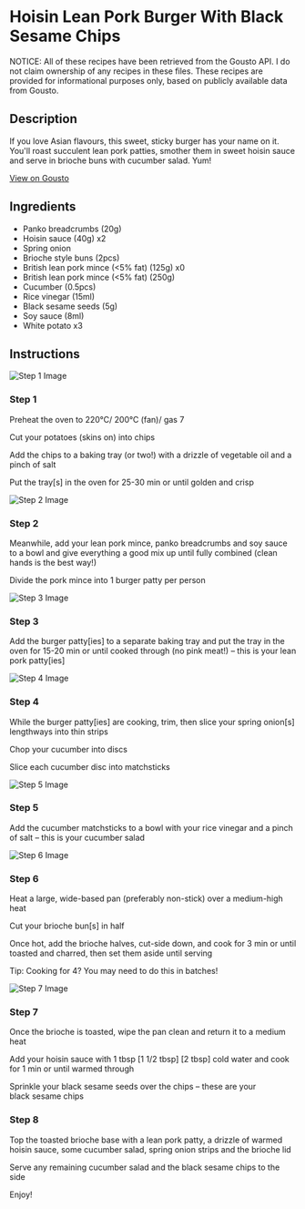 # Hoisin Lean Pork Burger With Black Sesame Chips

NOTICE: All of these recipes have been retrieved from the Gousto API. I do not claim ownership of any recipes in these files. These recipes are provided for informational purposes only, based on publicly available data from Gousto.

## Description

If you love Asian flavours, this sweet, sticky burger has your name on it. You'll roast succulent lean pork patties, smother them in sweet hoisin sauce and serve in brioche buns with cucumber salad. Yum!

[View on Gousto](https://www.gousto.co.uk/recipes/cookbook/hoisin-lean-pork-burger-with-black-sesame-chips)

## Ingredients

- Panko breadcrumbs (20g)
- Hoisin sauce (40g) x2
- Spring onion
- Brioche style buns (2pcs)
- British lean pork mince (<5% fat) (125g) x0
- British lean pork mince (<5% fat) (250g)
- Cucumber (0.5pcs)
- Rice vinegar (15ml)
- Black sesame seeds (5g)
- Soy sauce (8ml)
- White potato x3

## Instructions

![Step 1 Image](https://production-media.gousto.co.uk/cms/recipe-step-image/Step-1-1678109190307-x200.jpg)

### Step 1

Preheat the oven to 220°C/ 200°C (fan)/ gas 7

Cut your potatoes (skins on) into chips

Add the chips to a baking tray (or two!) with a drizzle of vegetable oil and a pinch of salt

Put the tray[s] in the oven for 25-30 min or until golden and crisp

![Step 2 Image](https://production-media.gousto.co.uk/cms/recipe-step-image/Step-2-copy-2-1677077840084-x200.jpg)

### Step 2

Meanwhile, add your lean pork mince, panko breadcrumbs and soy sauce to a bowl and give everything a good mix up until fully combined (clean hands is the best way!)

Divide the pork mince into 1 burger patty per person

![Step 3 Image](https://production-media.gousto.co.uk/cms/recipe-step-image/Step-3-copy-2-1677077850564-x200.jpg)

### Step 3

Add the burger patty[ies] to a separate baking tray and put the tray in the oven for 15-20 min or until cooked through (no pink meat!) – this is your lean pork patty[ies]

![Step 4 Image](https://production-media.gousto.co.uk/cms/recipe-step-image/Step-4-1678109197365-x200.jpg)

### Step 4

While the burger patty[ies] are cooking, trim, then slice your spring onion[s]<span class="text-danger"> </span>lengthways into thin strips

Chop your cucumber into discs

Slice each cucumber disc into matchsticks

![Step 5 Image](https://production-media.gousto.co.uk/cms/recipe-step-image/Step-5-copy-2-1677077880583-x200.jpg)

### Step 5

Add the cucumber matchsticks to a bowl with your rice vinegar and a pinch of salt – this is your cucumber salad

![Step 6 Image](https://production-media.gousto.co.uk/cms/recipe-step-image/Step-6-1678109283017-x200.jpg)

### Step 6

Heat a large, wide-based pan (preferably non-stick) over a medium-high heat

Cut your brioche bun[s] in half

Once hot, add the brioche halves, cut-side down, and cook for 3 min or until toasted and charred, then set them aside until serving

Tip: Cooking for 4? You may need to do this in batches!

![Step 7 Image](https://production-media.gousto.co.uk/cms/recipe-step-image/Step-7-copy-2-1677077923187-x200.jpg)

### Step 7

Once the brioche is toasted, wipe the pan clean and return it to a medium heat

Add your hoisin sauce with 1 tbsp<span class="text-purple"> [1 1/2 tbsp] </span><span class="text-danger">[2 tbsp]</span> cold water and cook for 1 min or until warmed through

Sprinkle your black sesame seeds over the chips – these are your black sesame chips

### Step 8

Top the toasted brioche base with a lean pork patty, a drizzle of warmed hoisin sauce, some cucumber salad, spring onion strips and the brioche lid

Serve any remaining cucumber salad and the black sesame chips to the side

Enjoy!

